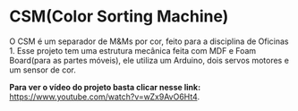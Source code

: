 # CSM(Color Sorting Machine)
 O CSM é um separador de M&amp;Ms por cor, feito para a disciplina de Oficinas 1. Esse projeto tem uma estrutura mecânica feita com MDF e Foam Board(para as partes móveis), ele utiliza um Arduino, dois servos motores e um sensor de cor. 
 
**Para ver o vídeo do projeto basta clicar nesse link:** https://www.youtube.com/watch?v=wZx9AvO6Ht4.

